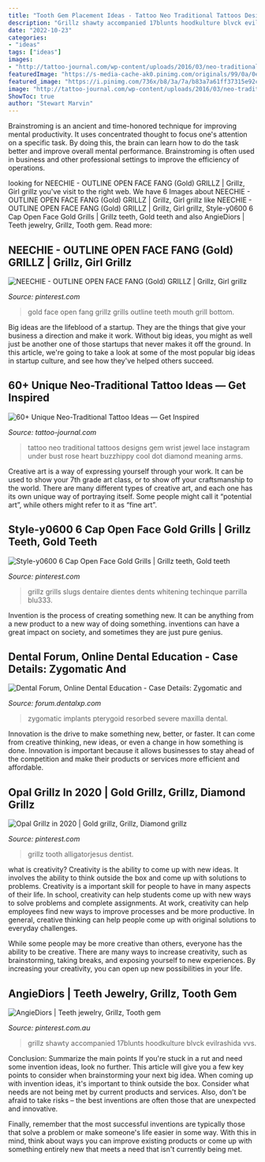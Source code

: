 ```yaml
---
title: "Tooth Gem Placement Ideas - Tattoo Neo Traditional Tattoos Designs Gem Wrist Jewel Lace Instagram Under Bust Rose Heart Buzzhippy Cool Dot Diamond Meaning Arms"
description: "Grillz shawty accompanied 17blunts hoodkulture blvck evilrashida vvs"
date: "2022-10-23"
categories:
- "ideas"
tags: ["ideas"]
images:
- "http://tattoo-journal.com/wp-content/uploads/2016/03/neo-traditional-tattoo_-6-650x650.jpg"
featuredImage: "https://s-media-cache-ak0.pinimg.com/originals/99/0a/0e/990a0e03834f90c9a17a90fb024a7bb9.jpg"
featured_image: "https://i.pinimg.com/736x/b8/3a/7a/b83a7a61ff37315e92c6ce3e460a753f.jpg"
image: "http://tattoo-journal.com/wp-content/uploads/2016/03/neo-traditional-tattoo_-6-650x650.jpg"
ShowToc: true
author: "Stewart Marvin"
---
```



Brainstroming is an ancient and time-honored technique for improving mental productivity. It uses concentrated thought to focus one's attention on a specific task. By doing this, the brain can learn how to do the task better and improve overall mental performance. Brainstroming is often used in business and other professional settings to improve the efficiency of operations.

	

		
looking for NEECHIE - OUTLINE OPEN FACE FANG (Gold) GRILLZ | Grillz, Girl grillz you've visit to the right web. We have 6 Images about NEECHIE - OUTLINE OPEN FACE FANG (Gold) GRILLZ | Grillz, Girl grillz like NEECHIE - OUTLINE OPEN FACE FANG (Gold) GRILLZ | Grillz, Girl grillz, Style-y0600 6 Cap Open Face Gold Grills | Grillz teeth, Gold teeth and also AngieDiors | Teeth jewelry, Grillz, Tooth gem. Read more:
		
    
## NEECHIE - OUTLINE OPEN FACE FANG (Gold) GRILLZ | Grillz, Girl Grillz

<img loading=lazy src="https://i.pinimg.com/originals/93/9c/f3/939cf3880a228b8b1a5475301f67f372.jpg" onerror="this.onerror=null;this.src='https://tse3.mm.bing.net/th?id=OIP.lj9LyNEOVEfJnus2hznQlQHaHQ&amp;pid=15.1';" alt="NEECHIE - OUTLINE OPEN FACE FANG (Gold) GRILLZ | Grillz, Girl grillz">

_Source: pinterest.com_

>gold face open fang grillz grills outline teeth mouth grill bottom. 

	

Big ideas are the lifeblood of a startup. They are the things that give your business a direction and make it work. Without big ideas, you might as well just be another one of those startups that never makes it off the ground. In this article, we're going to take a look at some of the most popular big ideas in startup culture, and see how they've helped others succeed.

    
## 60+ Unique Neo-Traditional Tattoo Ideas — Get Inspired

<img loading=lazy src="http://tattoo-journal.com/wp-content/uploads/2016/03/neo-traditional-tattoo_-6-650x650.jpg" onerror="this.onerror=null;this.src='https://tse4.mm.bing.net/th?id=OIP.1LXVw9RgGNr6hiZPrmYh0gHaHa&amp;pid=15.1';" alt="60+ Unique Neo-Traditional Tattoo Ideas — Get Inspired">

_Source: tattoo-journal.com_

>tattoo neo traditional tattoos designs gem wrist jewel lace instagram under bust rose heart buzzhippy cool dot diamond meaning arms. 

	

Creative art is a way of expressing yourself through your work. It can be used to show your 7th grade art class, or to show off your craftsmanship to the world. There are many different types of creative art, and each one has its own unique way of portraying itself. Some people might call it “potential art”, while others might refer to it as “fine art”.

    
## Style-y0600 6 Cap Open Face Gold Grills | Grillz Teeth, Gold Teeth

<img loading=lazy src="https://s-media-cache-ak0.pinimg.com/originals/99/0a/0e/990a0e03834f90c9a17a90fb024a7bb9.jpg" onerror="this.onerror=null;this.src='https://tse4.mm.bing.net/th?id=OIP.E9oTt566tSf0loBEIAfB_wHaHa&amp;pid=15.1';" alt="Style-y0600 6 Cap Open Face Gold Grills | Grillz teeth, Gold teeth">

_Source: pinterest.com_

>grillz grills slugs dentaire dientes dents whitening techinque parrilla blu333. 

	

Invention is the process of creating something new. It can be anything from a new product to a new way of doing something. inventions can have a great impact on society, and sometimes they are just pure genius.

    
## Dental Forum, Online Dental Education - Case Details: Zygomatic And

<img loading=lazy src="http://forum.dentalxp.com/is/content/caseimages/1299/IMG_9067.jpg?w=210" onerror="this.onerror=null;this.src='https://tse2.mm.bing.net/th?id=OIP.A5KvtPHpq6fT0FKe8KTCDgHaE8&amp;pid=15.1';" alt="Dental Forum, Online Dental Education - Case Details: Zygomatic and">

_Source: forum.dentalxp.com_

>zygomatic implants pterygoid resorbed severe maxilla dental. 

	

Innovation is the drive to make something new, better, or faster. It can come from creative thinking, new ideas, or even a change in how something is done. Innovation is important because it allows businesses to stay ahead of the competition and make their products or services more efficient and affordable.

    
## Opal Grillz In 2020 | Gold Grillz, Grillz, Diamond Grillz

<img loading=lazy src="https://i.pinimg.com/originals/c7/c7/06/c7c70609f33935f9148b9a7e7b5029fd.png" onerror="this.onerror=null;this.src='https://tse3.mm.bing.net/th?id=OIP.BW_VvRtPZrBjyJk96EofGwHaHa&amp;pid=15.1';" alt="Opal Grillz in 2020 | Gold grillz, Grillz, Diamond grillz">

_Source: pinterest.com_

>grillz tooth alligatorjesus dentist. 

	

what is creativity?
Creativity is the ability to come up with new ideas. It involves the ability to think outside the box and come up with solutions to problems.
Creativity is a important skill for people to have in many aspects of their life. In school, creativity can help students come up with new ways to solve problems and complete assignments. At work, creativity can help employees find new ways to improve processes and be more productive. In general, creative thinking can help people come up with original solutions to everyday challenges.

While some people may be more creative than others, everyone has the ability to be creative. There are many ways to increase creativity, such as brainstorming, taking breaks, and exposing yourself to new experiences. By increasing your creativity, you can open up new possibilities in your life.

    
## AngieDiors | Teeth Jewelry, Grillz, Tooth Gem

<img loading=lazy src="https://i.pinimg.com/736x/b8/3a/7a/b83a7a61ff37315e92c6ce3e460a753f.jpg" onerror="this.onerror=null;this.src='https://tse4.mm.bing.net/th?id=OIP._gxWBjY8zDPF4xYSqxay2QHaE8&amp;pid=15.1';" alt="AngieDiors | Teeth jewelry, Grillz, Tooth gem">

_Source: pinterest.com.au_

>grillz shawty accompanied 17blunts hoodkulture blvck evilrashida vvs. 

	

Conclusion: Summarize the main points
If you're stuck in a rut and need some invention ideas, look no further. This article will give you a few key points to consider when brainstorming your next big idea.
When coming up with invention ideas, it's important to think outside the box. Consider what needs are not being met by current products and services. Also, don't be afraid to take risks – the best inventions are often those that are unexpected and innovative.

Finally, remember that the most successful inventions are typically those that solve a problem or make someone's life easier in some way. With this in mind, think about ways you can improve existing products or come up with something entirely new that meets a need that isn't currently being met.

